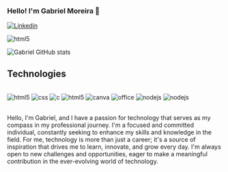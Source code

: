 ### Hello! I'm Gabriel Moreira 👋

[![Linkedin](https://img.shields.io/badge/LinkedIn-0077B5?style=for-the-badge&logo=linkedin&logoColor=white)](https://www.linkedin.com/in/gabriel-moreira-de-souza-bb4289240/)

<img aling="center" alt ="html5" src="https://i.imgur.com/oBZeXg4.png" />

![Gabriel GitHub stats](https://github-readme-stats.vercel.app/api?username=GabrielMoreiradeSouza&show_icons=true&theme=radical)


## Technologies

<div style="display: inline_block"><br/>
<img aling="center" alt ="html5" src="https://img.shields.io/badge/HTML5-E34F26?style=for-the-badge&logo=html5&logoColor=white" />
<img aling="center" alt ="css" src="https://img.shields.io/badge/CSS3-1572B6?style=for-the-badge&logo=css3&logoColor=white" />
<img aling="center" alt ="c" src="https://img.shields.io/badge/C-00599C?style=for-the-badge&logo=c&logoColor=white" />
<img aling="center" alt ="html5" src="https://img.shields.io/badge/C%2B%2B-00599C?style=for-the-badge&logo=c%2B%2B&logoColor=white" />
<img aling="center" alt ="canva" src="https://img.shields.io/badge/Canva-%2300C4CC.svg?&style=for-the-badge&logo=Canva&logoColor=white" />
<img aling="center" alt ="office" src="https://img.shields.io/badge/Microsoft_Office-D83B01?style=for-the-badge&logo=microsoft-office&logoColor=white" />
<img aling="center" alt ="nodejs" src="https://img.shields.io/badge/HTML5-E34F26?style=for-the-badge&logo=html5&logoColor=white](https://img.shields.io/badge/Node.js-43853D?style=for-the-badge&logo=node.js&logoColor=white)" />
<img aling="center" alt ="nodejs" src="https://img.shields.io/badge/HTML5-E34F26?style=for-the-badge&logo=html5&logoColor=white](https://img.shields.io/badge/Node.js-43853D?style=for-the-badge&logo=node.js&logoColor=white)](https://img.shields.io/badge/JavaScript-F7DF1E?style=for-the-badge&logo=javascript&logoColor=black)"/>
</div></br>

Hello, I'm Gabriel, and I have a passion for technology that serves as my compass in my professional journey. I'm a focused and committed individual, constantly seeking to enhance my skills and knowledge in the field. For me, technology is more than just a career; it's a source of inspiration that drives me to learn, innovate, and grow every day. I'm always open to new challenges and opportunities, eager to make a meaningful contribution in the ever-evolving world of technology.
